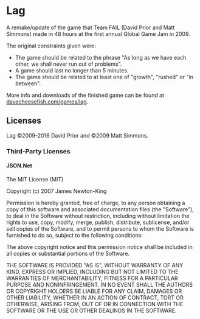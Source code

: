 # Lag
A remake/update of the game that Team FAIL (David Prior and Matt Simmons) made in 48 hours at the first annual Global Game Jam in 2009.

The original constraints given were:
- The game should be related to the phrase "As long as we have each other, we shall never run out of problems".
- A game should last no longer than 5 minutes.
- The game should be related to at least one of "growth", "rushed" or "in between".

More info and downloads of the finished game can be found at [davecheesefish.com/games/lag](http://davecheesefish.com/games/lag).

## Licenses
Lag &copy;2009-2016 David Prior and &copy;2009 Matt Simmons.

### Third-Party Licenses
#### JSON.Net
The MIT License (MIT)

Copyright (c) 2007 James Newton-King

Permission is hereby granted, free of charge, to any person obtaining a copy of this software and associated documentation files (the "Software"), to deal in the Software without restriction, including without limitation the rights to use, copy, modify, merge, publish, distribute, sublicense, and/or sell copies of the Software, and to permit persons to whom the Software is furnished to do so, subject to the following conditions:

The above copyright notice and this permission notice shall be included in all copies or substantial portions of the Software.

THE SOFTWARE IS PROVIDED "AS IS", WITHOUT WARRANTY OF ANY KIND, EXPRESS OR IMPLIED, INCLUDING BUT NOT LIMITED TO THE WARRANTIES OF MERCHANTABILITY, FITNESS FOR A PARTICULAR PURPOSE AND NONINFRINGEMENT. IN NO EVENT SHALL THE AUTHORS OR COPYRIGHT HOLDERS BE LIABLE FOR ANY CLAIM, DAMAGES OR OTHER LIABILITY, WHETHER IN AN ACTION OF CONTRACT, TORT OR OTHERWISE, ARISING FROM, OUT OF OR IN CONNECTION WITH THE SOFTWARE OR THE USE OR OTHER DEALINGS IN THE SOFTWARE.